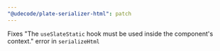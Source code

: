 ```yaml
---
"@udecode/plate-serializer-html": patch
---
```


Fixes "The `useSlateStatic` hook must be used inside the <Slate> component's context." error in `serializeHtml`
